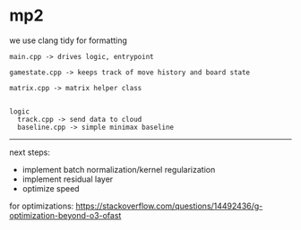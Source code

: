 # mp2

we use clang tidy for formatting

```
main.cpp -> drives logic, entrypoint

gamestate.cpp -> keeps track of move history and board state

matrix.cpp -> matrix helper class


logic
  track.cpp -> send data to cloud
  baseline.cpp -> simple minimax baseline
```

---

next steps:

- implement batch normalization/kernel regularization
- implement residual layer
- optimize speed

for optimizations:
https://stackoverflow.com/questions/14492436/g-optimization-beyond-o3-ofast
